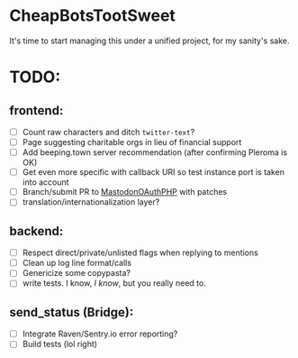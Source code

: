 # CheapBotsTootSweet  

It's time to start managing this under a unified project, for my sanity's sake.


# TODO:  
  ## frontend:
  - [ ] Count raw characters and ditch `twitter-text`?  
  - [ ] Page suggesting charitable orgs in lieu of financial support  
  - [ ] Add beeping.town server recommendation (after confirming Pleroma is OK)  
  - [ ] Get even more specific with callback URI so test instance port is taken into account  
  - [ ] Branch/submit PR to [MastodonOAuthPHP](https://github.com/TheCodingCompany/MastodonOAuthPHP) with patches  
  - [ ] translation/internationalization layer?

  ## backend:
  - [ ] Respect direct/private/unlisted flags when replying to mentions  
  - [ ] Clean up log line format/calls  
  - [ ] Genericize some copypasta?  
  - [ ] write tests. I know, *I know*, but you really need to.  

  ## send_status (Bridge):  
  - [ ] Integrate Raven/Sentry.io error reporting?  
  - [ ] Build tests (lol right)  
